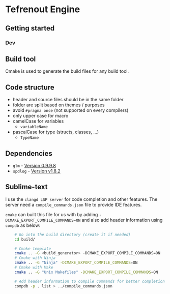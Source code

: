 # Tefrenout Engine

## Getting started
### Dev


## Build tool
Cmake is used to generate the build files for any build tool.

## Code structure
  - header and source files should be in the same folder
  - folder are split based on themes / purposes
  - avoid `#pragma once` (not supported on every compilers)
  - only upper case for macro
  - camelCase for variables
    - `variableName`
  - pascalCase for type (structs, classes, ...)
    - `TypeName`


## Dependencies
  - `glm` - [Version 0.9.9.8](https://github.com/g-truc/glm/releases/tag/0.9.9.8)
  - `spdlog` - [Version v1.8.2](https://github.com/gabime/spdlog/releases/tag/v1.8.2)


## Sublime-text
I use the `clangd LSP server` for code completion and other features.
The server need a `compile_commands.json` file to provide IDE features.

`cmake` can built this file for us with by adding `-DCMAKE_EXPORT_COMPILE_COMMANDS=ON` and also add header information using `compdb` as below:
```bash
    # Go into the build directory (create it if needed)
    cd build/

    # Cmake template
    cmake .. -G <build_generator> -DCMAKE_EXPORT_COMPILE_COMMANDS=ON
    # Cmake with Ninja
    cmake .. -G "Ninja" -DCMAKE_EXPORT_COMPILE_COMMANDS=ON
    # Cmake with Make
    cmake .. -G "Unix Makefiles" -DCMAKE_EXPORT_COMPILE_COMMANDS=ON

    # Add header information to compile commands for better completion
    compdb -p . list > ../compile_commands.json
```
